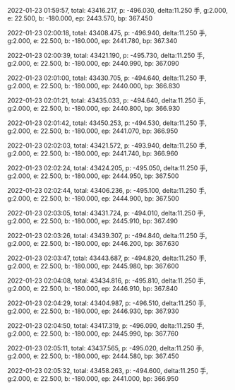 2022-01-23 01:59:57, total: 43416.217, p: -496.030, delta:11.250 手, g:2.000, e: 22.500, b: -180.000, ep: 2443.570, bp: 367.450

2022-01-23 02:00:18, total: 43408.475, p: -496.940, delta:11.250 手, g:2.000, e: 22.500, b: -180.000, ep: 2441.780, bp: 367.340

2022-01-23 02:00:39, total: 43421.190, p: -495.730, delta:11.250 手, g:2.000, e: 22.500, b: -180.000, ep: 2440.990, bp: 367.090

2022-01-23 02:01:00, total: 43430.705, p: -494.640, delta:11.250 手, g:2.000, e: 22.500, b: -180.000, ep: 2440.000, bp: 366.830

2022-01-23 02:01:21, total: 43435.033, p: -494.640, delta:11.250 手, g:2.000, e: 22.500, b: -180.000, ep: 2440.800, bp: 366.930

2022-01-23 02:01:42, total: 43450.253, p: -494.530, delta:11.250 手, g:2.000, e: 22.500, b: -180.000, ep: 2441.070, bp: 366.950

2022-01-23 02:02:03, total: 43421.572, p: -493.940, delta:11.250 手, g:2.000, e: 22.500, b: -180.000, ep: 2441.740, bp: 366.960

2022-01-23 02:02:24, total: 43424.205, p: -495.050, delta:11.250 手, g:2.000, e: 22.500, b: -180.000, ep: 2444.950, bp: 367.500

2022-01-23 02:02:44, total: 43406.236, p: -495.100, delta:11.250 手, g:2.000, e: 22.500, b: -180.000, ep: 2444.900, bp: 367.500

2022-01-23 02:03:05, total: 43431.724, p: -494.010, delta:11.250 手, g:2.000, e: 22.500, b: -180.000, ep: 2445.910, bp: 367.490

2022-01-23 02:03:26, total: 43439.307, p: -494.840, delta:11.250 手, g:2.000, e: 22.500, b: -180.000, ep: 2446.200, bp: 367.630

2022-01-23 02:03:47, total: 43443.687, p: -494.820, delta:11.250 手, g:2.000, e: 22.500, b: -180.000, ep: 2445.980, bp: 367.600

2022-01-23 02:04:08, total: 43434.816, p: -495.810, delta:11.250 手, g:2.000, e: 22.500, b: -180.000, ep: 2446.910, bp: 367.840

2022-01-23 02:04:29, total: 43404.987, p: -496.510, delta:11.250 手, g:2.000, e: 22.500, b: -180.000, ep: 2446.930, bp: 367.930

2022-01-23 02:04:50, total: 43417.319, p: -496.090, delta:11.250 手, g:2.000, e: 22.500, b: -180.000, ep: 2445.990, bp: 367.760

2022-01-23 02:05:11, total: 43437.565, p: -495.020, delta:11.250 手, g:2.000, e: 22.500, b: -180.000, ep: 2444.580, bp: 367.450

2022-01-23 02:05:32, total: 43458.263, p: -494.600, delta:11.250 手, g:2.000, e: 22.500, b: -180.000, ep: 2441.000, bp: 366.950